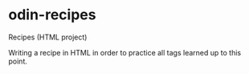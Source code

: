 # odin-recipes
Recipes (HTML project)

Writing a recipe in HTML in order to practice all tags learned up to this point.